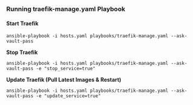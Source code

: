 ### **Running traefik-manage.yaml Playbook**

#### **Start Traefik**

`ansible-playbook -i hosts.yaml playbooks/traefik-manage.yaml --ask-vault-pass`

**Stop Traefik**

`ansible-playbook -i hosts.yaml playbooks/traefik-manage.yaml --ask-vault-pass -e "stop_service=true"`

**Update Traefik (Pull Latest Images & Restart)**

`ansible-playbook -i hosts.yaml playbooks/traefik-manage.yaml --ask-vault-pass -e "update_service=true"`
